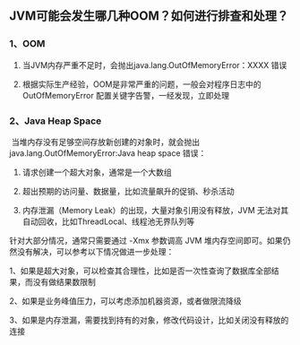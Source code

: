 ## JVM可能会发生哪几种OOM？如何进行排查和处理？

### 1、OOM

1. 当JVM内存严重不足时，会抛出java.lang.OutOfMemoryError：XXXX 错误

2. 根据实际生产经验，OOM是非常严重的问题，一般会对程序日志中的 OutOfMemoryError 配置关键字告警，一经发现，立即处理

### 2、Java Heap Space

​	当堆内存没有足够空间存放新创建的对象时，就会抛出 java.lang.OutOfMemoryError:Java heap space 错误：

1. 请求创建一个超大对象，通常是一个大数组

2. 超出预期的访问量、数据量，比如流量飙升的促销、秒杀活动

3. 内存泄漏（Memory Leak）的出现，大量对象引用没有释放，JVM 无法对其自动回收，比如ThreadLocal、线程池无界队列等





针对大部分情况，通常只需要通过 -Xmx 参数调高 JVM 堆内存空间即可。如果仍然没有解决，可以参考以下情况做进一步处理：



1、如果是超大对象，可以检查其合理性，比如是否一次性查询了数据库全部结果，而没有做结果数限制

2、如果是业务峰值压力，可以考虑添加机器资源，或者做限流降级

3、如果是内存泄漏，需要找到持有的对象，修改代码设计，比如关闭没有释放的连接